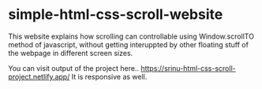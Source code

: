 # simple-html-css-scroll-website

This website explains how scrolling can controllable using Window.scrollTO method of javascript,
without getting interuppted by other floating stuff of the webpage in different screen sizes.

You can visit output of the project here.. https://srinu-html-css-scroll-project.netlify.app/ 
It is responsive as well. 

